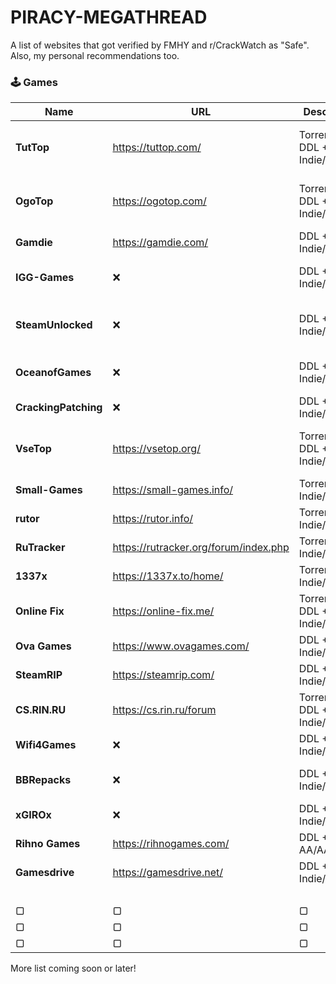 # PIRACY-MEGATHREAD
A list of websites that got verified by FMHY and r/CrackWatch as "Safe". Also, my personal recommendations too.

### 🕹️ Games

| Name               | URL  | Description                          | Risk  | Notes                                   |
|--------------------|------|--------------------------------------|-------|-----------------------------------------|
| **TutTop**         | https://tuttop.com/   | Torrents + DDL + Indie/AA/AAA          | ⚠️ | Unverified but moderately safe   |
| **OgoTop**         | https://ogotop.com/    | Torrents + DDL + Indie/AA/AAA         | ⚠️ | Unverified but moderately safe             |
| **Gamdie**         | https://gamdie.com/    | DDL + Indie/AA          | ✅ | Verified by FMHY           |
| **IGG-Games**      | ❌    | DDL + Indie/AA/AAA      | ❌ | Adwares + doxxing others          |
| **SteamUnlocked**     | ❌    | DDL + Indie/AA/AAA                 |  ❌    | Trojans + keyloggers + fake installers         |
| **OceanofGames**             | ❌         | DDL + Indie/AA/AAA                            | ❌     | Trojans + keyloggers + cryptominers                    |
| **CrackingPatching**             | ❌         | DDL + Indie/AA/AAA                             | ❌     | Trojans + ransomwares                    |
| **VseTop**             | https://vsetop.org/         | Torrents + DDL + Indie/AA/AAA                            | ⚠️     | Unverified but moderately safe                     |
| **Small-Games**             | https://small-games.info/        | Torrents + Indie/AA                            | ✅     | Verified by r/CrackWatch                     |
| **rutor**             | https://rutor.info/         | Torrents + Indie/AA/AAA                            | ✅     | Verified by FMHY |
| **RuTracker**             | https://rutracker.org/forum/index.php         | Torrents + Indie/AA/AAA | ✅     | Verified by FMHY     |
| **1337x**             | https://1337x.to/home/         | Torrents + Indie/AA/AAA | ✅     | Verified by FMHY                     |
| **Online Fix**             | https://online-fix.me/        | Torrents + DDL + Indie/AA/AAA | ✅     | Verified by FMHY                     |
| **Ova Games**             | https://www.ovagames.com/         | DDL + Indie/AA/AAA | ✅     | Verified by FMHY                     |
| **SteamRIP**             | https://steamrip.com/         | DDL + Indie/AA/AAA                            | ✅     | Verified by FMHY                     |
| **CS.RIN.RU**             | https://cs.rin.ru/forum         | Torrents + DDL + Indie/AA/AAA | ✅     | Verified by FMHY                     |
| **Wifi4Games**             | ❌         | DDL + Indie/AA/AAA                            | ❌     | Trojans + cryptominers                     |
| **BBRepacks**             | ❌         | DDL + Indie/AA/AAA                            | ❌     | Adwares + trojans + keyloggers                     |
| **xGIROx**             | ❌         | DDL + Indie/AA/AAA                            | ❌     | Cryptominers                     |
| **Rihno Games**             | https://rihnogames.com/         | DDL + AA/AAA                            | ✅     | Verified by r/CrackWatch                     |
| **Gamesdrive**             | https://gamesdrive.net/         | DDL + Indie/AA/AAA                            | ✅     | Verified by FMHY                    |
|              |          |                             | ✅     |                      |
| ▢             | ▢         | ▢                            | ▢     | ▢                     |
| ▢             | ▢         | ▢                            | ▢     | ▢                     |
| ▢             | ▢         | ▢                            | ▢     | ▢                     |

More list coming soon or later!
